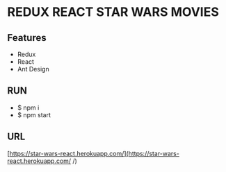 # REDUX REACT STAR WARS MOVIES

## Features

- Redux
- React
- Ant Design


## RUN

- $ npm i
- $ npm start

## URL

[https://star-wars-react.herokuapp.com/](https://star-wars-react.herokuapp.com/ /)
